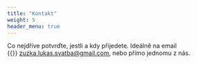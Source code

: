 ```yaml
---
title: "Kontakt"
weight: 5
header_menu: true
---
```

Co nejdříve potvrďte, jestli a kdy přijedete.
Ideálně na email {{<icon class="fa fa-envelope">}}&nbsp;[zuzka.lukas.svatba@gmail.com](mailto:zuzka.lukas.svatba@gmail.com), nebo přímo jednomu z nás.

